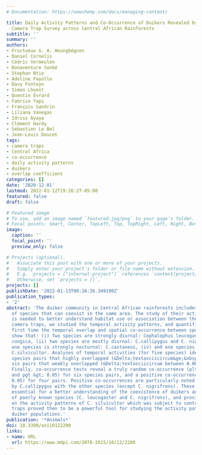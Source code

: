 ```yaml
---
# Documentation: https://wowchemy.com/docs/managing-content/

title: Daily Activity Patterns and Co-Occurrence of Duikers Revealed by an Intensive
  Camera Trap Survey across Central African Rainforests
subtitle: ''
summary: ''
authors:
- Fructueux G. A. Houngbégnon
- Daniel Cornelis
- Cédric Vermeulen
- Bonaventure Sonké
- Stephan Ntie
- Adeline Fayolle
- Davy Fonteyn
- Simon Lhoest
- Quentin Evrard
- Fabrice Yapi
- François Sandrin
- Liliana Vanegas
- Idriss Ayaya
- Clément Hardy
- Sebastien Le Bel
- Jean-Louis Doucet
tags:
- camera traps
- Central Africa
- co-occurrence
- daily activity patterns
- duikers
- overlap coefficient
categories: []
date: '2020-12-01'
lastmod: 2022-01-12T19:26:27-05:00
featured: false
draft: false

# Featured image
# To use, add an image named `featured.jpg/png` to your page's folder.
# Focal points: Smart, Center, TopLeft, Top, TopRight, Left, Right, BottomLeft, Bottom, BottomRight.
image:
  caption: ''
  focal_point: ''
  preview_only: false

# Projects (optional).
#   Associate this post with one or more of your projects.
#   Simply enter your project's folder or file name without extension.
#   E.g. `projects = ["internal-project"]` references `content/project/deep-learning/index.md`.
#   Otherwise, set `projects = []`.
projects: []
publishDate: '2022-01-13T00:26:26.349190Z'
publication_types:
- '2'
abstract: 'The duiker community in Central African rainforests includes a diversity
  of species that can coexist in the same area. The study of their activity patterns
  is needed to better understand habitat use or association between the species. Using
  camera traps, we studied the temporal activity patterns, and quantified for the
  first time the temporal overlap and spatial co-occurrence between species. Our results
  show that: (i) Two species are strongly diurnal: Cephalophus leucogaster, and Philantomba
  congica, (ii) two species are mostly diurnal: C.callipygus and C. nigrifrons, (iii)
  one species is strongly nocturnal: C.castaneus, (iv) and one species is mostly nocturnal:
  C.silvicultor. Analyses of temporal activities (for five species) identified four
  species pairs that highly overlapped (&Delta;textasciicircum&ge;&nbsp;0.80), and
  six pairs that weakly overlapped (&Delta;textasciicircum between 0.06 and 0.35).
  Finally, co-occurrence tests reveal a truly random co-occurrence (plt &gt; 0.05
  and pgt &gt; 0.05) for six species pairs, and a positive co-occurrence (pgt &lt;
  0.05) for four pairs. Positive co-occurrences are particularly noted for pairs formed
  by C.callipygus with the other species (except C. nigrifrons). These results are
  essential for a better understanding of the coexistence of duikers and the ecology
  of poorly known species (C. leucogaster and C. nigrifrons), and provide clarification
  on the activity patterns of C. silvicultor which was subject to controversy. Camera
  traps proved then to be a powerful tool for studying the activity patterns of free-ranging
  duiker populations.'
publication: '*Animals*'
doi: 10.3390/ani10122200
links:
- name: URL
  url: https://www.mdpi.com/2076-2615/10/12/2200
---
```

